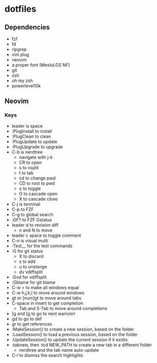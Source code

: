 # dotfiles


## Dependencies

- fzf
- fd
- ripgrep
- vim plug
- neovim
- a proper font (MesloLGS NF)
- git
- zsh
- oh my zsh
- powerlevel10k

## Neovim
### Keys

- leader is space
- :PlugInstall to install
- :PlugClean to clean
- :PlugUpdate to update
- :PlugUpgrade to upgrade
- C-b is nerdtree
  - navigate with j-k
  - CR to open
  - s to vsplit
  - t to tab
  - cd to change pwd
  - CD to root to pwd
  - o to toggle
  - O to cascade open
  - X to cascade close
- C-j is terminal
- C-p to FZF
- C-g to global search
- :GF? to FZF Gstatus
- leader d to revision diff
  - n and N to move
- leader c space to toggle comment
- C-n is visual multi
- :Test__ for the test commands
- :G for git status
  - X to discard
  - s to add
  - u to unstange
  - dv vdiffsplit
- :Gvd for vdiffsplit
- :Gblame for git blame
- C-w = to make all windows equal
- C-w h,j,k,l to move around windows
- gt or [num]gt to move around tabs
- C-space in insert to get completion
  - Tab and S-Tab to move around completions
- ]g and [g to go to next warn/err
- gd to go to def
- gr to get references
- :MakeSession() to create a new session, based on the folder
- :LoadSession() to load a previous session, based on the folder
- :UpdateSession() to update the current session if it exists
- :tabnew, then :tcd NEW_PATH to create a new tab in a different folder
  - nerdtree and the tab name auto-update
- C-l to dismiss the search highlights

